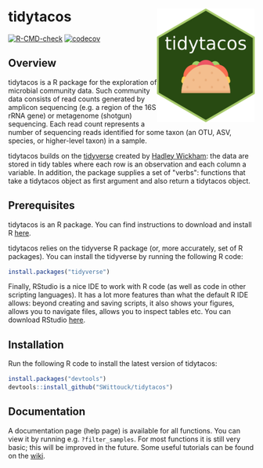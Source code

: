 tidytacos <img src="man/figures/hex-tidytacos.png" align="right" width="200">
======================
[![R-CMD-check](https://github.com/SWittouck/tidytacos/actions/workflows/R-CMD-check.yaml/badge.svg)](https://github.com/SWittouck/tidytacos/actions/workflows/R-CMD-check.yaml)
[![codecov](https://codecov.io/github/SWittouck/tidytacos/branch/feature/unit-testing/graph/badge.svg?token=WK0QN34DJB)](https://codecov.io/github/SWittouck/tidytacos)

## Overview

tidytacos is a R package for the exploration of microbial community data. Such community data consists of read counts generated by amplicon sequencing (e.g. a region of the 16S rRNA gene) or metagenome (shotgun) sequencing. Each read count represents a number of sequencing reads identified for some taxon (an OTU, ASV, species, or higher-level taxon) in a sample. 

tidytacos builds on the [tidyverse](https://www.tidyverse.org/) created by [Hadley Wickham](http://hadley.nz/): the data are stored in tidy tables where each row is an observation and each column a variable. In addition, the package supplies a set of "verbs": functions that take a tidytacos object as first argument and also return a tidytacos object.

## Prerequisites 

tidytacos is an R package. You can find instructions to download and install R [here](https://cran.r-project.org/).

tidytacos relies on the tidyverse R package (or, more accurately, set of R packages). You can install the tidyverse by running the following R code: 

```R
install.packages("tidyverse")
```

Finally, RStudio is a nice IDE to work with R code (as well as code in other scripting languages). It has a lot more features than what the default R IDE allows: beyond creating and saving scripts, it also shows your figures, allows you to navigate files, allows you to inspect tables etc. You can download RStudio [here](https://posit.co/downloads/). 

## Installation

Run the following R code to install the latest version of tidytacos: 

```R
install.packages("devtools")
devtools::install_github("SWittouck/tidytacos")
```

## Documentation

A documentation page (help page) is available for all functions. You can view it by running e.g. `?filter_samples`. For most functions it is still very basic; this will be improved in the future. Some useful tutorials can be found on the [wiki](https://github.com/SWittouck/tidytacos/wiki). 
